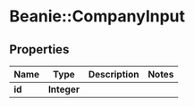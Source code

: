 # Beanie::CompanyInput

## Properties
Name | Type | Description | Notes
------------ | ------------- | ------------- | -------------
**id** | **Integer** |  | 


